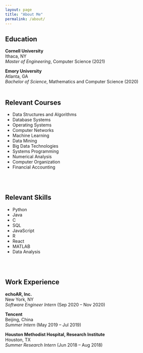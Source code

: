 ```yaml
---
layout: page
title: "About Me"
permalink: /about/
---
```


## Education
**Cornell University**\
Ithaca, NY\
*Master of Engineering*, Computer Science (2021)

**Emory University**\
Atlanta, GA\
*Bachelor of Science*, Mathematics and Computer Science (2020)
<br/>
<br/>

## Relevant Courses
- Data Structures and Algorithms
- Database Systems
- Operating Systems
- Computer Networks
- Machine Learning
- Data Mining
- Big Data Technologies
- Systems Programming
- Numerical Analysis
- Computer Organization
- Financial Accounting
<br/>
<br/>

## Relevant Skills
- Python
- Java
- C
- SQL
- JavaScript
- R
- React
- MATLAB
- Data Analysis
<br/>
<br/>

## Work Experience
**echoAR, Inc.**\
New York, NY\
*Software Engineer Intern* (Sep 2020 – Nov 2020)

**Tencent**\
Beijing, China\
*Summer Intern* (May 2019 – Jul 2019)

**Houston Methodist Hospital, Research Institute**\
Houston, TX\
*Summer Research Intern* (Jun 2018 – Aug 2018)
<br/>
<br/>
